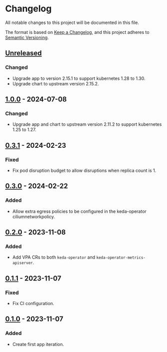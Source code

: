 # Changelog

All notable changes to this project will be documented in this file.

The format is based on [Keep a Changelog](https://keepachangelog.com/en/1.0.0/),
and this project adheres to [Semantic Versioning](https://semver.org/spec/v2.0.0.html).

## [Unreleased]

### Changed

- Upgrade app to version 2.15.1 to support kubernetes 1.28 to 1.30.
- Upgrade chart to upstream version 2.15.2.

## [1.0.0] - 2024-07-08

### Changed

- Upgrade app and chart to upstream version 2.11.2 to support kubernetes 1.25 to 1.27.

## [0.3.1] - 2024-02-23

### Fixed

- Fix pod disruption budget to allow disruptions when replica count is 1.

## [0.3.0] - 2024-02-22

### Added

- Allow extra egress policies to be configured in the keda-operator ciliumnetworkpolicy.

## [0.2.0] - 2023-11-08

### Added

- Add VPA CRs to both `keda-operator` and `keda-operator-metrics-apiserver`.

## [0.1.1] - 2023-11-07

### Fixed

- Fix CI configuration.

## [0.1.0] - 2023-11-07

### Added

- Create first app iteration.

[Unreleased]: https://github.com/giantswarm/keda-app/compare/v1.0.0...HEAD
[1.0.0]: https://github.com/giantswarm/keda-app/compare/v0.3.1...v1.0.0
[0.3.1]: https://github.com/giantswarm/keda-app/compare/v0.3.0...v0.3.1
[0.3.0]: https://github.com/giantswarm/keda-app/compare/v0.2.0...v0.3.0
[0.2.0]: https://github.com/giantswarm/keda-app/compare/v0.1.1...v0.2.0
[0.1.1]: https://github.com/giantswarm/keda-app/compare/v0.1.0...v0.1.1
[0.1.0]: https://github.com/giantswarm/keda-app/releases/tag/v0.1.0
